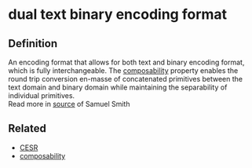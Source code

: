 # dual text binary encoding format
## Definition
An encoding format that allows for both text and binary encoding format, which is fully interchangeable. The [composability](composability) property enables the round trip conversion en-masse of concatenated primitives between the text domain and binary domain while maintaining the separability of individual primitives.  
Read more in [source](https://github.com/trustoverip/tswg-cesr-specification/blob/main/draft-ssmith-cesr.md) of Samuel Smith

## Related
- [CESR](CESR)
- [composability](composability)